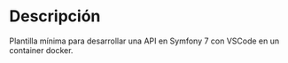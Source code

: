 # Descripción
Plantilla mínima para desarrollar una API en Symfony 7 con VSCode en un container docker.